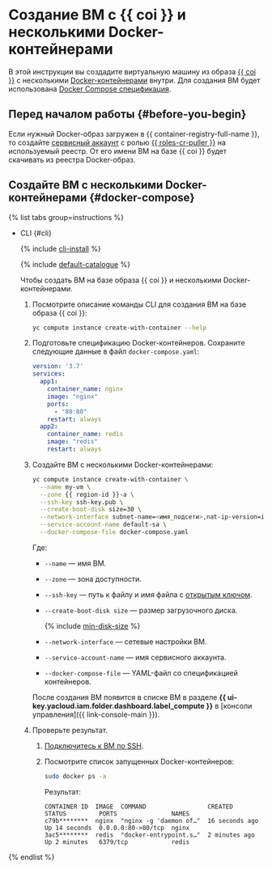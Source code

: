 # Создание ВМ с {{ coi }} и несколькими Docker-контейнерами

В этой инструкции вы создадите виртуальную машину из образа [{{ coi }}](../../cos/concepts/index.md) с несколькими [Docker-контейнерами](/blog/posts/2022/03/docker-containers) внутри. Для создания ВМ будет использована [Docker Compose спецификация](../../cos/concepts/coi-specifications.md#compose-spec).

## Перед началом работы {#before-you-begin}

Если нужный Docker-образ загружен в {{ container-registry-full-name }}, то создайте [сервисный аккаунт](../../iam/operations/sa/create.md) с ролью [{{ roles-cr-puller }}](../../container-registry/security/index.md#choosing-roles) на используемый реестр. От его имени ВМ на базе {{ coi }} будет скачивать из реестра Docker-образ.

## Создайте ВМ с несколькими Docker-контейнерами {#docker-compose}

{% list tabs group=instructions %}

- CLI {#cli}

  {% include [cli-install](../../_includes/cli-install.md) %}

  {% include [default-catalogue](../../_includes/default-catalogue.md) %}

  Чтобы создать ВМ на базе образа {{ coi }} и несколькими Docker-контейнерами.
  1. Посмотрите описание команды CLI для создания ВМ на базе образа {{ coi }}:

     ```bash
     yc compute instance create-with-container --help
     ```

  1. Подготовьте спецификацию Docker-контейнеров. Сохраните следующие данные в файл `docker-compose.yaml`:

     ```yaml
     version: '3.7'
     services:
       app1:
         container_name: nginx
         image: "nginx"
         ports:
           - "80:80"
         restart: always
       app2:
         container_name: redis
         image: "redis"
         restart: always
     ```

  1. Создайте ВМ с несколькими Docker-контейнерами:

     ```bash
     yc compute instance create-with-container \
       --name my-vm \
       --zone {{ region-id }}-a \
       --ssh-key ssh-key.pub \
       --create-boot-disk size=30 \
       --network-interface subnet-name=<имя_подсети>,nat-ip-version=ipv4 \
       --service-account-name default-sa \
       --docker-compose-file docker-compose.yaml
     ```

     Где:
     * `--name` — имя ВМ.
     * `--zone` — зона доступности.
     * `--ssh-key` — путь к файлу и имя файла с [открытым ключом](../../compute/operations/vm-connect/ssh.md#creating-ssh-keys).
     * `--create-boot-disk size` — размер загрузочного диска.

        {% include [min-disk-size](../../_includes/cos/min-disk-size.md) %}

     * `--network-interface` — сетевые настройки ВМ.
     * `--service-account-name` — имя сервисного аккаунта.
     * `--docker-compose-file` — YAML-файл со спецификацией контейнеров.

     После создания ВМ появится в списке ВМ в разделе **{{ ui-key.yacloud.iam.folder.dashboard.label_compute }}** в [консоли управления]({{ link-console-main }}).
  1. Проверьте результат.
     1. [Подключитесь к ВМ по SSH](../../compute/operations/vm-connect/ssh.md).
     1. Посмотрите список запущенных Docker-контейнеров:

        ```bash
        sudo docker ps -a
        ```

        Результат:

        ```text
        CONTAINER ID  IMAGE  COMMAND                 CREATED         STATUS         PORTS               NAMES
        c79b********  nginx  "nginx -g 'daemon of…"  16 seconds ago  Up 14 seconds  0.0.0.0:80->80/tcp  nginx
        3ac5********  redis  "docker-entrypoint.s…"  2 minutes ago   Up 2 minutes   6379/tcp            redis
        ```

{% endlist %}